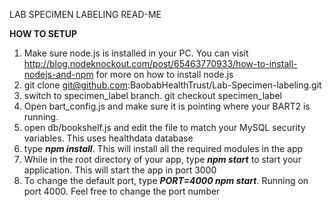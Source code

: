 LAB SPECIMEN LABELING READ-ME<br />

<b>HOW TO SETUP</b><br />
1. Make sure node.js is installed in your PC. You can visit http://blog.nodeknockout.com/post/65463770933/how-to-install-nodejs-and-npm for more on how to install node.js<br />
2. git clone git@github.com:BaobabHealthTrust/Lab-Specimen-labeling.git<br />
3. switch to specimen_label branch. git checkout specimen_label<br />
4. Open bart_config.js and make sure it is pointing where your BART2 is running.<br />
5. open db/bookshelf.js and edit the file to match your MySQL security variables. This uses healthdata database <br />
6. type <i><b>npm install</b></i>. This will install all the required modules in the app
7. While in the root directory of your app, type <i><b>npm start</b></i> to start your application. This will start the app in port 3000<br />
8. To change the default port, type <i><b>PORT=4000 npm start</b></i>. Running on port 4000. Feel free to change the port number 
